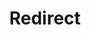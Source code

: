 ﻿---
layout: src/layouts/Redirect.astro
title: Redirect
redirect: /docs/administration/high-availability/troubleshooting
pubDate:  2023-01-01
navSearch: false
navSitemap: false
navMenu: false
---
